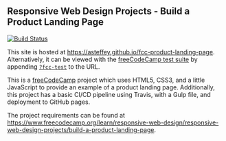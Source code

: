 ## Responsive Web Design Projects - Build a Product Landing Page


[![Build Status](https://travis-ci.org/asteffey/fcc-product-landing-page.svg?branch=master)](https://travis-ci.org/asteffey/fcc-product-landing-page)

This site is hosted at https://asteffey.github.io/fcc-product-landing-page.  
Alternatively, it can be viewed with the [freeCodeCamp test suite](https://cdn.freecodecamp.org/testable-projects-fcc/v1/bundle.js) 
by appending [`?fcc-test`](https://asteffey.github.io/fcc-product-landing-page?fcc-test) to the URL.

This is a [freeCodeCamp](https://www.freecodecamp.org/) project which uses HTML5, CSS3, and a little JavaScript to provide an example of a product landing page.
Additionally, this project has a basic CI/CD pipeline using Travis, with a Gulp file, and deployment to GitHub pages.

The project requirements can be found at https://www.freecodecamp.org/learn/responsive-web-design/responsive-web-design-projects/build-a-product-landing-page.
